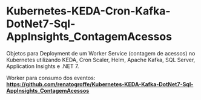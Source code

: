 # Kubernetes-KEDA-Cron-Kafka-DotNet7-Sql-AppInsights_ContagemAcessos
Objetos para Deployment de um Worker Service (contagem de acessos) no Kubernetes utilizando KEDA, Cron Scaler, Helm, Apache Kafka, SQL Server, Application Insights e .NET 7.

Worker para consumo dos eventos:
**https://github.com/renatogroffe/Kubernetes-KEDA-Kafka-DotNet7-Sql-AppInsights_ContagemAcessos**